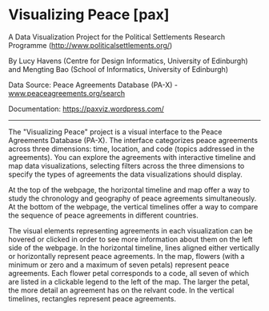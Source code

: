 # Visualizing Peace [pax]


A Data Visualization Project for the Political Settlements Research Programme (http://www.politicalsettlements.org/)

By Lucy Havens (Centre for Design Informatics, University of Edinburgh) and Mengting Bao (School of Informatics, University of Edinburgh)

Data Source: Peace Agreements Database (PA-X) - www.peaceagreements.org/search

Documentation: https://paxviz.wordpress.com/

***

The "Visualizing Peace" project is a visual interface to the Peace Agreements Database (PA-X).  The interface categorizes peace agreements across three dimensions: time, location, and code (topics addressed in the agreements).  You can explore the agreements with interactive timeline and map data visualizations, selecting filters across the three dimensions to specify the types of agreements the data visualizations should display.  

At the top of the webpage, the horizontal timeline and map offer a way to study the chronology and geography of peace agreements simultaneously.  At the bottom of the webpage, the vertical timelines offer a way to compare the sequence of peace agreements in different countries.

The visual elements representing agreements in each visualization can be hovered or clicked in order to see more information about them on the left side of the webpage.  In the horizontal timeline, lines aligned either vertically or horizontally represent peace agreements.  In the map, flowers (with a minimum or zero and a maximum of seven petals) represent peace agreements.  Each flower petal corresponds to a code, all seven of which are listed in a clickable legend to the left of the map.  The larger the petal, the more detail an agreement  has on the relvant code.  In the vertical timelines, rectangles represent peace agreements.

